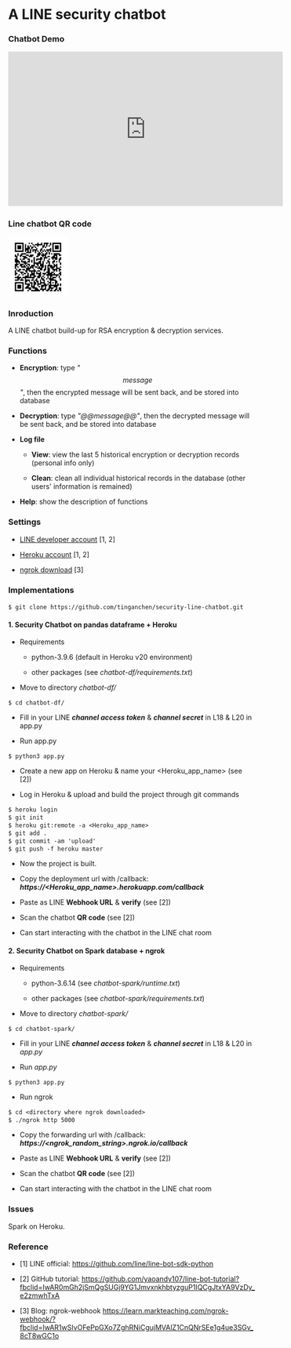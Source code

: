 # A LINE security chatbot

### Chatbot Demo

<iframe width="560" height="315" src="https://www.youtube.com/embed/YFZUAvOvXSo" title="YouTube video player" frameborder="0" allow="accelerometer; autoplay; clipboard-write; encrypted-media; gyroscope; picture-in-picture" allowfullscreen></iframe>

### Line chatbot QR code

<img src="./fig/QR_code.png" width="120" height="120">

### Inroduction

A LINE chatbot build-up for RSA encryption & decryption services.

### Functions

- **Encryption**: type _"$$message$$"_, then the encrypted message will be sent back, and be stored into database

- **Decryption**: type _"@@message@@"_, then the decrypted message will be sent back, and be stored into database

- **Log file**

  * **View**: view the last 5 historical encryption or decryption records (personal info only)
  
  * **Clean**: clean all individual historical records in the database (other users' information is remained)
  
- **Help**: show the description of functions



### Settings

- [LINE developer account](https://developers.line.biz/console/) [1, 2]

- [Heroku account](https://dashboard.heroku.com/apps) [1, 2]

- [ngrok download](https://ngrok.com/) [3]

### Implementations

```shell
$ git clone https://github.com/tinganchen/security-line-chatbot.git
```

#### 1. Security Chatbot on pandas dataframe + Heroku

- Requirements

  * python-3.9.6 (default in Heroku v20 environment)
 
  * other packages (see _chatbot-df/requirements.txt_)


- Move to directory _chatbot-df/_

```shell
$ cd chatbot-df/
```

- Fill in your LINE **_channel access token_** & **_channel secret_** in L18 & L20 in app.py

- Run app.py

```shell
$ python3 app.py
```
- Create a new app on Heroku & name your <Heroku_app_name> (see [2])

- Log in Heroku & upload and build the project through git commands
  
```shell
$ heroku login
$ git init
$ heroku git:remote -a <Heroku_app_name>
$ git add .
$ git commit -am 'upload'
$ git push -f heroku master
```
- Now the project is built. 
  
- Copy the deployment url with /callback: **_https://<Heroku_app_name>.herokuapp.com/callback_** 

- Paste as LINE **Webhook URL** & **verify** (see [2]) 
  
- Scan the chatbot **QR code** (see [2]) 

- Can start interacting with the chatbot in the LINE chat room

  
#### 2. Security Chatbot on Spark database + ngrok

- Requirements

  * python-3.6.14 (see _chatbot-spark/runtime.txt_)
 
  * other packages (see _chatbot-spark/requirements.txt_)


- Move to directory _chatbot-spark/_

```shell
$ cd chatbot-spark/
```
- Fill in your LINE **_channel access token_** & **_channel secret_** in L18 & L20 in _app.py_

- Run _app.py_

```shell
$ python3 app.py
```
- Run ngrok

```shell
$ cd <directory where ngrok downloaded>
$ ./ngrok http 5000
```

- Copy the forwarding url with /callback: **_https://<ngrok_random_string>.ngrok.io/callback_**

- Paste as LINE **Webhook URL** & **verify** (see [2]) 

- Scan the chatbot **QR code** (see [2]) 

- Can start interacting with the chatbot in the LINE chat room


### Issues
  
Spark on Heroku.

  
### Reference

- [1] LINE official: https://github.com/line/line-bot-sdk-python

- [2] GitHub tutorial: https://github.com/yaoandy107/line-bot-tutorial?fbclid=IwAR0mGh2jSmQgSUGj9YG1JmvxnkhbtyzguP1IQCgJtxYA9VzDy_e2zmwhTxA

- [3] Blog: ngrok-webhook https://learn.markteaching.com/ngrok-webhook/?fbclid=IwAR1wSIvOFePpGXo7ZghRNiCgujMVAlZ1CnQNrSEe1g4ue3SGv_8cT8wGC1o
